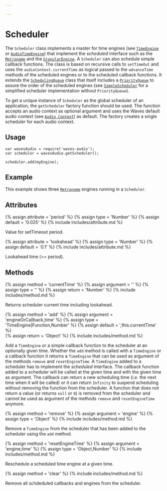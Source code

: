 ```yaml
---

---
```

# Scheduler

The `Scheduler` class implements a master for time engines (see [`TimeEngine`](#audio-time-engine) or [`AudioTimeEngine`](#audio-audio-time-engine)) that implement the *scheduled* interface such as the [`Metronome`](#audio-metronome) and the [`GranularEngine`](#audio-granular-engine).
A `Scheduler` can also schedule simple callback functions.
The class is based on recursive calls to `setTimeOut` and uses the `audioContext.currentTime` as logical passed to the `advanceTime` methods of the scheduled engines or to the scheduled callback functions.
It extends the [`SchedulingQueue`](#audio-scheduling-queue) class that itself includes a [`PriorityQueue`](#audio-priority-queue) to assure the order of the scheduled engines (see [`SimpleScheduler`](#audio-simple-scheduler) for a simplified scheduler implementation without `PriorityQueue`).

To get a unique instance of `Scheduler` as the global scheduler of an application, the `getScheduler` factory function should be used. The function accepts an audio context as optional argument and uses the Waves default audio context (see [`Audio Context`](#audio-audio-context)) as default. The factory creates a single scheduler for each audio context.

## Usage

~~~
var wavesAudio = require('waves-audio');
var scheduler = wavesAudio.getScheduler();

scheduler.add(myEngine);
~~~

## Example

This example shows three [`Metronome`](#audio-metronome) engines running in a `Scheduler`.

## Attributes

{% assign attribute = 'period' %}
{% assign type = 'Number' %}
{% assign default = '0.025' %}
{% include includes/attribute.md %}

Value for setTimeout period.

{% assign attribute = 'lookahead' %}
{% assign type = 'Number' %}
{% assign default = '0.1' %}
{% include includes/attribute.md %}

Lookahead time (>= period).

## Methods

{% assign method = 'currentTime' %}
{% assign argument = '' %}
{% assign type = '' %}
{% assign return = 'Number' %}
{% include includes/method.md %}

Returns scheduler current time including lookahead.

{% assign method = 'add' %}
{% assign argument = 'engineOrCallback,time' %}
{% assign type = 'TimeEngine|Function,Number' %}
{% assign default = ',this.currentTime' %}   
{% assign return = 'Object' %}
{% include includes/method.md %}  

Add a `TimeEngine` or a simple callback function to the scheduler at an optionally given time.
Whether the `add` method is called with a `TimeEngine` or a callback function it returns a `TimeEngine` that can be used as argument of the methods `remove` and `resetEngineTime`.
A `TimeEngine` added to a scheduler has to implement the *scheduled* interface.
The callback function added to a scheduler will be called at the given time and with the given time as argument.
The callback can return a new scheduling time (*i.e.* the next time when it will be called) or it can return `Infinity` to suspend scheduling without removing the function from the scheduler.
A function that does not return a value (or returns `null` or `0`) is removed from the scheduler and cannot be used as argument of the methods `remove` and `resetEngineTime` anymore.

{% assign method = 'remove' %}
{% assign argument = 'engine' %}
{% assign type = 'Object' %}
{% include includes/method.md %}

Remove a `TimeEngine` from the scheduler that has been added to the scheduler using the `add` method.

{% assign method = 'resetEngineTime' %}
{% assign argument = 'engine,time' %}
{% assign type = 'Object,Number' %}
{% include includes/method.md %}

Reschedule a scheduled time engine at a given time.

{% assign method = 'clear' %}
{% include includes/method.md %}

Remove all schdeduled callbacks and engines from the scheduler.